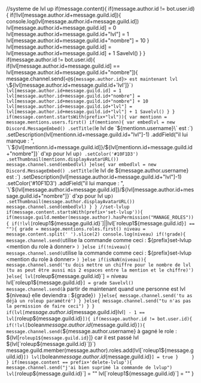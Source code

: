 //systeme de lvl up
if(message.content){
    if(message.author.id != bot.user.id){
        if(!lvl[message.author.id+message.guild.id]){
            console.log(lvl[message.author.id+message.guild.id])
            lvl[message.author.id+message.guild.id] = 0
            lvl[message.author.id+message.guild.id+"lvl"] = 1
            lvl[message.author.id+message.guild.id+"nombre"] = 10
        }
    lvl[message.author.id+message.guild.id] = lvl[message.author.id+message.guild.id] + 1
    Savelvl()
    }
}
if(message.author.id != bot.user.id){
    if(lvl[message.author.id+message.guild.id] == lvl[message.author.id+message.guild.id+"nombre"]){
        message.channel.send(`<@${message.author.id}> est maintenant lvl \`${lvl[message.author.id+message.guild.id+'lvl']}\``)
        lvl[message.author.id+message.guild.id] = 1
        lvl[message.author.id+message.guild.id+"nombre"] = lvl[message.author.id+message.guild.id+"nombre"] + 10
        lvl[message.author.id+message.guild.id+"lvl"] = lvl[message.author.id+message.guild.id+"lvl"] + 1
        Savelvl()
}
}
if(message.content.startsWith(prefix+"lvl")){
    var mentionn = message.mentions.users.first()
    if(mentionn){
    var embedlvl = new Discord.MessageEmbed()
    .setTitle(`le lvl de \`${mentionn.username}\` est :`)
    .setDescription(lvl[mentionn.id+message.guild.id+"lvl"]-1)
    .addField("il lui manque : ", `\`${lvl[mentionn.id+message.guild.id]}/${lvl[mentionn.id+message.guild.id+"nombre"]}\` d'xp pour lvl up`)
    .setColor('#10F1D3')
    .setThumbnail(mentionn.displayAvatarURL())
    message.channel.send(embedlvl)
    }else{
        var embedlvl = new Discord.MessageEmbed()
        .setTitle(`le lvl de ${message.author.username} est :`)
        .setDescription(lvl[message.author.id+message.guild.id+"lvl"]-1)
        .setColor('#10F1D3')
        .addField("il lui manque : ", `\`${lvl[message.author.id+message.guild.id]}/${lvl[message.author.id+message.guild.id+"nombre"]}\` d'xp pour lvl up`)
        .setThumbnail(message.author.displayAvatarURL())
        message.channel.send(embedlvl)
    }
}
//set-lvlup
if(message.content.startsWith(prefix+'set-lvlup')){
    if(message.guild.member(message.author).hasPermission("MANAGE_ROLES")){
    if(!lvl[`roleup1${message.guild.id}`]||lvl[`roleup1${message.guild.id}`] == ""){
    grade = message.mentions.roles.first()
    niveau = message.content.split(' ').slice(2)
    console.log(niveau)
    if(!grade){
        message.channel.send(`utilise la commande comme ceci : ${prefix}set-lvlup <mention du role à donner> <niveau auxquels on obtient le role>`)
    }else if(!niveau){
        message.channel.send(`utilise la commande comme ceci : ${prefix}set-lvlup <mention du role à donner> <niveau auxquels on obtient le role>`)
    }else if(isNaN(niveau)){
        message.channel.send('tu dois mettre un chiffre pour le nombre de lvl (tu as peut être aussi mis 2 espaces entre la mention et le chiffre)')
    }else{
        lvl[`roleup${message.guild.id}`] = niveau
        lvl[`roleup1${message.guild.id}`] = grade
        Savelvl()
        message.channel.send(`à partir de maintenant quand une personne est lvl ${niveau} elle deviendra : ${grade}`)
    }}else{
        message.channel.send('tu as déjà un roleup paramétré')
    }
}else{
    message.channel.send("tu n'as pas la permission de faire ceci")
}
}
if(lvl[`${message.author.id}${message.guild.id}lvl`] - 1 == lvl[`roleup${message.guild.id}`]){
    if(message.author.id != bot.user.id){
        if(!lvl[`bolean${message.author.id}${message.guild.id}`]){
            message.channel.send(`${message.author.username} à gagné le role : ${lvl[`roleup1${message.guild.id}`]} car il est passé lvl ${lvl[`roleup${message.guild.id}`]}`)
            message.guild.member(message.author).roles.add(lvl[`roleup1${message.guild.id}`])
            lvl[`bolean${message.author.id}${message.guild.id}`] = true
        }    
    }
}
if(message.content == prefix+'delete-lvlup'){
    message.channel.send("j'ai bien suprimé la commande de lvlup")
    lvl[`roleup${message.guild.id}`] = ""
    lvl[`roleup1${message.guild.id}`] = ""
}
